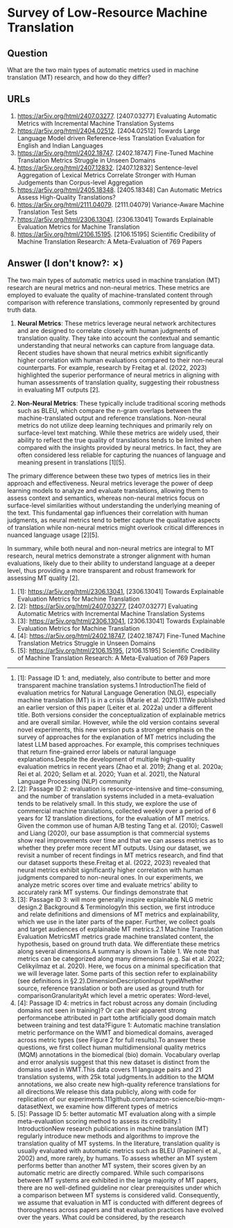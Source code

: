 # Survey of Low-Resource Machine Translation

## Question

What are the two main types of automatic metrics used in machine translation (MT) research, and how do they differ?

## URLs

1. https://ar5iv.org/html/2407.03277. [2407.03277] Evaluating Automatic Metrics with Incremental Machine Translation Systems
2. https://ar5iv.org/html/2404.02512. [2404.02512] Towards Large Language Model driven Reference-less Translation Evaluation for English and Indian Languages
3. https://ar5iv.org/html/2402.18747. [2402.18747] Fine-Tuned Machine Translation Metrics Struggle in Unseen Domains
4. https://ar5iv.org/html/2407.12832. [2407.12832] Sentence-level Aggregation of Lexical Metrics Correlate Stronger with Human Judgements than Corpus-level Aggregation
5. https://ar5iv.org/html/2405.18348. [2405.18348] Can Automatic Metrics Assess High-Quality Translations?
6. https://ar5iv.org/html/2111.04079. [2111.04079] Variance-Aware Machine Translation Test Sets
7. https://ar5iv.org/html/2306.13041. [2306.13041] Towards Explainable Evaluation Metrics for Machine Translation
8. https://ar5iv.org/html/2106.15195. [2106.15195] Scientific Credibility of Machine Translation Research: A Meta-Evaluation of 769 Papers

## Answer (I don't know?: ✗)

The two main types of automatic metrics used in machine translation (MT) research are neural metrics and non-neural metrics. These metrics are employed to evaluate the quality of machine-translated content through comparison with reference translations, commonly represented by ground truth data.

1. **Neural Metrics**: These metrics leverage neural network architectures and are designed to correlate closely with human judgments of translation quality. They take into account the contextual and semantic understanding that neural networks can capture from language data. Recent studies have shown that neural metrics exhibit significantly higher correlation with human evaluations compared to their non-neural counterparts. For example, research by Freitag et al. (2022, 2023) highlighted the superior performance of neural metrics in aligning with human assessments of translation quality, suggesting their robustness in evaluating MT outputs [2].

2. **Non-Neural Metrics**: These typically include traditional scoring methods such as BLEU, which compare the n-gram overlaps between the machine-translated output and reference translations. Non-neural metrics do not utilize deep learning techniques and primarily rely on surface-level text matching. While these metrics are widely used, their ability to reflect the true quality of translations tends to be limited when compared with the insights provided by neural metrics. In fact, they are often considered less reliable for capturing the nuances of language and meaning present in translations [1][5].

The primary difference between these two types of metrics lies in their approach and effectiveness. Neural metrics leverage the power of deep learning models to analyze and evaluate translations, allowing them to assess context and semantics, whereas non-neural metrics focus on surface-level similarities without understanding the underlying meaning of the text. This fundamental gap influences their correlation with human judgments, as neural metrics tend to better capture the qualitative aspects of translation while non-neural metrics might overlook critical differences in nuanced language usage [2][5].

In summary, while both neural and non-neural metrics are integral to MT research, neural metrics demonstrate a stronger alignment with human evaluations, likely due to their ability to understand language at a deeper level, thus providing a more transparent and robust framework for assessing MT quality [2].

1. [1]:  https://ar5iv.org/html/2306.13041, [2306.13041] Towards Explainable Evaluation Metrics for Machine Translation
2. [2]:  https://ar5iv.org/html/2407.03277, [2407.03277] Evaluating Automatic Metrics with Incremental Machine Translation Systems
3. [3]:  https://ar5iv.org/html/2306.13041, [2306.13041] Towards Explainable Evaluation Metrics for Machine Translation
4. [4]:  https://ar5iv.org/html/2402.18747, [2402.18747] Fine-Tuned Machine Translation Metrics Struggle in Unseen Domains
5. [5]:  https://ar5iv.org/html/2106.15195, [2106.15195] Scientific Credibility of Machine Translation Research: A Meta-Evaluation of 769 Papers
---
1. [1]:  Passage ID 1: and, mediately, also contribute to better and more transparent machine translation systems.1 IntroductionThe field of evaluation metrics for Natural Language Generation (NLG), especially machine translation (MT) is in a crisis (Marie et al. 2021).111We published an earlier version of this paper (Leiter et al. 2022a) under a different title. Both versions consider the conceptualization of explainable metrics and are overall similar. However, while the old version contains several novel experiments, this new version puts a stronger emphasis on the survey of approaches for the explanation of MT metrics including the latest LLM based approaches. For example, this comprises techniques that return fine-grained error labels or natural language explanations.Despite the development of multiple high-quality evaluation metrics in recent years (Zhao et al. 2019; Zhang et al. 2020a; Rei et al. 2020; Sellam et al. 2020; Yuan et al. 2021), the Natural Language Processing (NLP) community
2. [2]:  Passage ID 2: evaluation is resource-intensive and time-consuming, and the number of translation systems included in a meta-evaluation tends to be relatively small. In this study, we explore the use of commercial machine translations, collected weekly over a period of 6 years for 12 translation directions, for the evaluation of MT metrics. Given the common use of human A/B testing Tang et al. (2010); Caswell and Liang (2020), our base assumption is that commercial systems show real improvements over time and that we can assess metrics as to whether they prefer more recent MT outputs. Using our dataset, we revisit a number of recent findings in MT metrics research, and find that our dataset supports these.Freitag et al. (2022, 2023) revealed that neural metrics exhibit significantly higher correlation with human judgments compared to non-neural ones. In our experiments, we analyze metric scores over time and evaluate metrics’ ability to accurately rank MT systems. Our findings demonstrate that
3. [3]:  Passage ID 3: will more generally inspire explainable NLG metric design.2 Background & TerminologyIn this section, we first introduce and relate definitions and dimensions of MT metrics and explainability, which we use in the later parts of the paper. Further, we collect goals and target audiences of explainable MT metrics.2.1 Machine Translation Evaluation MetricsMT metrics grade machine translated content, the hypothesis, based on ground truth data. We differentiate these metrics along several dimensions.A summary is shown in Table 1. We note that metrics can be categorized along many dimensions (e.g. Sai et al. 2022; Celikyilmaz et al. 2020). Here, we focus on a minimal specification that we will leverage later. Some parts of this section refer to explainability (see definitions in §2.2).DimensionDescriptionInput typeWhether source, reference translation or both are used as ground truth for comparisonGranularityAt which level a metric operates: Word-level,
4. [4]:  Passage ID 4: metrics in fact robust across any domain (including domains not seen in training)? Or can their apparent strong performancebe attributed in part tothe artificially good domain match between training and test data?Figure 1: Automatic machine translation metric performance on the WMT and biomedical domains, averaged across metric types (see Figure 2 for full results).To answer these questions, we first collect human multidimensional quality metrics (MQM) annotations in the biomedical (bio) domain. Vocabulary overlap and error analysis suggest that this new dataset is distinct from the domains used in WMT.This data covers 11 language pairs and 21 translation systems, with 25k total judgments.In addition to the MQM annotations, we also create new high-quality reference translations for all directions.We release this data publicly, along with code for replication of our experiments.111github.com/amazon-science/bio-mqm-datasetNext, we examine how different types of metrics
5. [5]:  Passage ID 5: better automatic MT evaluation along with a simple meta-evaluation scoring method to assess its credibility.1 IntroductionNew research publications in machine translation (MT) regularly introduce new methods and algorithms to improve the translation quality of MT systems. In the literature, translation quality is usually evaluated with automatic metrics such as BLEU (Papineni et al., 2002) and, more rarely, by humans. To assess whether an MT system performs better than another MT system, their scores given by an automatic metric are directly compared. While such comparisons between MT systems are exhibited in the large majority of MT papers, there are no well-defined guideline nor clear prerequisites under which a comparison between MT systems is considered valid. Consequently, we assume that evaluation in MT is conducted with different degrees of thoroughness across papers and that evaluation practices have evolved over the years. What could be considered, by the research